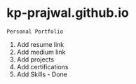 # kp-prajwal.github.io
```
Personal Portfolio
```
1. Add resume link
2. Add medium link
3. Add projects
4. Add certifications
5. Add Skills - Done